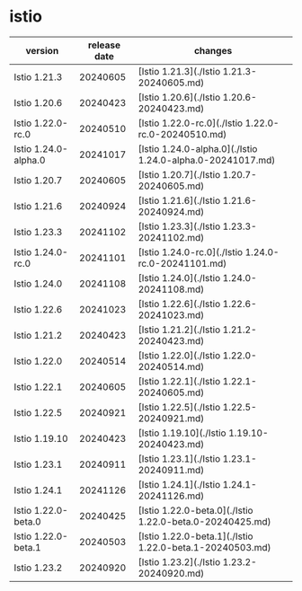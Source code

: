 # istio

|       version        | release date |                          changes                           |
|----------------------|--------------|------------------------------------------------------------|
| Istio 1.21.3         | 20240605     | [Istio 1.21.3](./Istio 1.21.3-20240605.md)                 |
| Istio 1.20.6         | 20240423     | [Istio 1.20.6](./Istio 1.20.6-20240423.md)                 |
| Istio 1.22.0-rc.0    | 20240510     | [Istio 1.22.0-rc.0](./Istio 1.22.0-rc.0-20240510.md)       |
| Istio 1.24.0-alpha.0 | 20241017     | [Istio 1.24.0-alpha.0](./Istio 1.24.0-alpha.0-20241017.md) |
| Istio 1.20.7         | 20240605     | [Istio 1.20.7](./Istio 1.20.7-20240605.md)                 |
| Istio 1.21.6         | 20240924     | [Istio 1.21.6](./Istio 1.21.6-20240924.md)                 |
| Istio 1.23.3         | 20241102     | [Istio 1.23.3](./Istio 1.23.3-20241102.md)                 |
| Istio 1.24.0-rc.0    | 20241101     | [Istio 1.24.0-rc.0](./Istio 1.24.0-rc.0-20241101.md)       |
| Istio 1.24.0         | 20241108     | [Istio 1.24.0](./Istio 1.24.0-20241108.md)                 |
| Istio 1.22.6         | 20241023     | [Istio 1.22.6](./Istio 1.22.6-20241023.md)                 |
| Istio 1.21.2         | 20240423     | [Istio 1.21.2](./Istio 1.21.2-20240423.md)                 |
| Istio 1.22.0         | 20240514     | [Istio 1.22.0](./Istio 1.22.0-20240514.md)                 |
| Istio 1.22.1         | 20240605     | [Istio 1.22.1](./Istio 1.22.1-20240605.md)                 |
| Istio 1.22.5         | 20240921     | [Istio 1.22.5](./Istio 1.22.5-20240921.md)                 |
| Istio 1.19.10        | 20240423     | [Istio 1.19.10](./Istio 1.19.10-20240423.md)               |
| Istio 1.23.1         | 20240911     | [Istio 1.23.1](./Istio 1.23.1-20240911.md)                 |
| Istio 1.24.1         | 20241126     | [Istio 1.24.1](./Istio 1.24.1-20241126.md)                 |
| Istio 1.22.0-beta.0  | 20240425     | [Istio 1.22.0-beta.0](./Istio 1.22.0-beta.0-20240425.md)   |
| Istio 1.22.0-beta.1  | 20240503     | [Istio 1.22.0-beta.1](./Istio 1.22.0-beta.1-20240503.md)   |
| Istio 1.23.2         | 20240920     | [Istio 1.23.2](./Istio 1.23.2-20240920.md)                 |

